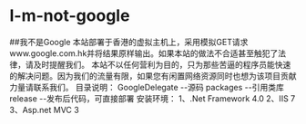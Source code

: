 I-m-not-google
==============

##我不是Google
本站部署于香港的虚拟主机上，采用模拟GET请求www.google.com.hk并将结果原样输出。如果本站的做法不合适甚至触犯了法律，请及时提醒我们。 本站不以任何营利为目的，只为那些苦逼的程序员能快速的解决问题。因为我们的流量有限，如果您有闲置网络资源同时也想为该项目贡献力量请联系我们。
目录说明：
GoogleDelegate 	--源码
packages		--引用类库
release			--发布后代码，可直接部署
安装环境：
	1、.Net Framework 4.0
	2、IIS 7
	3、Asp.net MVC 3
